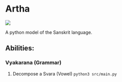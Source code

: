 # Artha
<img src="https://img.shields.io/badge/Python-3.9.8-brightgreen" />

A python model of the Sanskrit language.

## Abilities:

### Vyakarana (Grammar)
1. Decompose a Svara (Vowel)
`python3 src/main.py`
